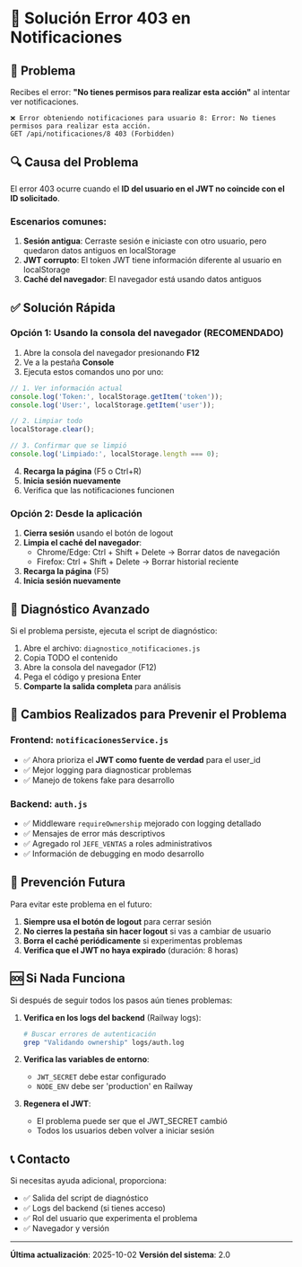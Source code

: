 # 🔧 Solución Error 403 en Notificaciones

## 🎯 Problema
Recibes el error: **"No tienes permisos para realizar esta acción"** al intentar ver notificaciones.

```
❌ Error obteniendo notificaciones para usuario 8: Error: No tienes permisos para realizar esta acción.
GET /api/notificaciones/8 403 (Forbidden)
```

## 🔍 Causa del Problema
El error 403 ocurre cuando el **ID del usuario en el JWT no coincide con el ID solicitado**.

### Escenarios comunes:
1. **Sesión antigua**: Cerraste sesión e iniciaste con otro usuario, pero quedaron datos antiguos en localStorage
2. **JWT corrupto**: El token JWT tiene información diferente al usuario en localStorage
3. **Caché del navegador**: El navegador está usando datos antiguos

## ✅ Solución Rápida

### Opción 1: Usando la consola del navegador (RECOMENDADO)

1. Abre la consola del navegador presionando **F12**
2. Ve a la pestaña **Console**
3. Ejecuta estos comandos uno por uno:

```javascript
// 1. Ver información actual
console.log('Token:', localStorage.getItem('token'));
console.log('User:', localStorage.getItem('user'));

// 2. Limpiar todo
localStorage.clear();

// 3. Confirmar que se limpió
console.log('Limpiado:', localStorage.length === 0);
```

4. **Recarga la página** (F5 o Ctrl+R)
5. **Inicia sesión nuevamente**
6. Verifica que las notificaciones funcionen

### Opción 2: Desde la aplicación

1. **Cierra sesión** usando el botón de logout
2. **Limpia el caché del navegador**:
   - Chrome/Edge: Ctrl + Shift + Delete → Borrar datos de navegación
   - Firefox: Ctrl + Shift + Delete → Borrar historial reciente
3. **Recarga la página** (F5)
4. **Inicia sesión nuevamente**

## 🔎 Diagnóstico Avanzado

Si el problema persiste, ejecuta el script de diagnóstico:

1. Abre el archivo: `diagnostico_notificaciones.js`
2. Copia TODO el contenido
3. Abre la consola del navegador (F12)
4. Pega el código y presiona Enter
5. **Comparte la salida completa** para análisis

## 🚀 Cambios Realizados para Prevenir el Problema

### Frontend: `notificacionesService.js`
- ✅ Ahora prioriza el **JWT como fuente de verdad** para el user_id
- ✅ Mejor logging para diagnosticar problemas
- ✅ Manejo de tokens fake para desarrollo

### Backend: `auth.js`
- ✅ Middleware `requireOwnership` mejorado con logging detallado
- ✅ Mensajes de error más descriptivos
- ✅ Agregado rol `JEFE_VENTAS` a roles administrativos
- ✅ Información de debugging en modo desarrollo

## 📝 Prevención Futura

Para evitar este problema en el futuro:

1. **Siempre usa el botón de logout** para cerrar sesión
2. **No cierres la pestaña sin hacer logout** si vas a cambiar de usuario
3. **Borra el caché periódicamente** si experimentas problemas
4. **Verifica que el JWT no haya expirado** (duración: 8 horas)

## 🆘 Si Nada Funciona

Si después de seguir todos los pasos aún tienes problemas:

1. **Verifica en los logs del backend** (Railway logs):
   ```bash
   # Buscar errores de autenticación
   grep "Validando ownership" logs/auth.log
   ```

2. **Verifica las variables de entorno**:
   - `JWT_SECRET` debe estar configurado
   - `NODE_ENV` debe ser 'production' en Railway

3. **Regenera el JWT**:
   - El problema puede ser que el JWT_SECRET cambió
   - Todos los usuarios deben volver a iniciar sesión

## 📞 Contacto

Si necesitas ayuda adicional, proporciona:
- ✅ Salida del script de diagnóstico
- ✅ Logs del backend (si tienes acceso)
- ✅ Rol del usuario que experimenta el problema
- ✅ Navegador y versión

---

**Última actualización**: 2025-10-02
**Versión del sistema**: 2.0
